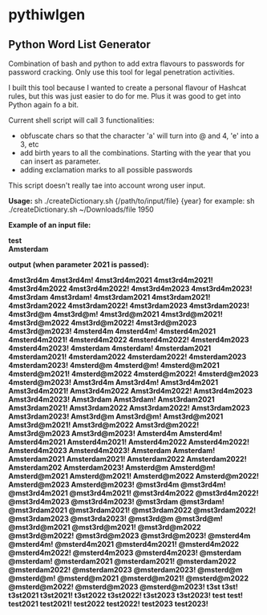 # pythiwlgen
<h2>Python Word List Generator</h2>

Combination of bash and python to add extra flavours to passwords for password cracking.
Only use this tool for legal penetration activities.

I built this tool because I wanted to create a personal flavour of Hashcat rules, but this was just easier to do for me. Plus it was good to get into Python again fo a bit.

Current shell script will call 3 functionalities:
- obfuscate chars so that the character 'a' will turn into @ and 4, 'e' into a 3, etc
- add birth years to all the combinations. Starting with the year that you can insert as parameter.
- adding exclamation marks to all possible passwords

This script doesn't really tae into account wrong user input.

<b>Usage:</b>
sh ./createDictionary.sh {/path/to/input/file} {year}
for example: sh ./createDictionary.sh ~/Downloads/file 1950

<b>Example of an input file:</n>

test<br>
Amsterdam

<b>output (when parameter 2021 is passed):</b>

4mst3rd4m
4mst3rd4m!
4mst3rd4m2021
4mst3rd4m2021!
4mst3rd4m2022
4mst3rd4m2022!
4mst3rd4m2023
4mst3rd4m2023!
4mst3rdam
4mst3rdam!
4mst3rdam2021
4mst3rdam2021!
4mst3rdam2022
4mst3rdam2022!
4mst3rdam2023
4mst3rdam2023!
4mst3rd@m
4mst3rd@m!
4mst3rd@m2021
4mst3rd@m2021!
4mst3rd@m2022
4mst3rd@m2022!
4mst3rd@m2023
4mst3rd@m2023!
4msterd4m
4msterd4m!
4msterd4m2021
4msterd4m2021!
4msterd4m2022
4msterd4m2022!
4msterd4m2023
4msterd4m2023!
4msterdam
4msterdam!
4msterdam2021
4msterdam2021!
4msterdam2022
4msterdam2022!
4msterdam2023
4msterdam2023!
4msterd@m
4msterd@m!
4msterd@m2021
4msterd@m2021!
4msterd@m2022
4msterd@m2022!
4msterd@m2023
4msterd@m2023!
Amst3rd4m
Amst3rd4m!
Amst3rd4m2021
Amst3rd4m2021!
Amst3rd4m2022
Amst3rd4m2022!
Amst3rd4m2023
Amst3rd4m2023!
Amst3rdam
Amst3rdam!
Amst3rdam2021
Amst3rdam2021!
Amst3rdam2022
Amst3rdam2022!
Amst3rdam2023
Amst3rdam2023!
Amst3rd@m
Amst3rd@m!
Amst3rd@m2021
Amst3rd@m2021!
Amst3rd@m2022
Amst3rd@m2022!
Amst3rd@m2023
Amst3rd@m2023!
Amsterd4m
Amsterd4m!
Amsterd4m2021
Amsterd4m2021!
Amsterd4m2022
Amsterd4m2022!
Amsterd4m2023
Amsterd4m2023!
Amsterdam
Amsterdam!
Amsterdam2021
Amsterdam2021!
Amsterdam2022
Amsterdam2022!
Amsterdam202
Amsterdam2023!
Amsterd@m
Amsterd@m!
Amsterd@m2021
Amsterd@m2021!
Amsterd@m2022
Amsterd@m2022!
Amsterd@m2023
Amsterd@m2023!
@mst3rd4m
@mst3rd4m!
@mst3rd4m2021
@mst3rd4m2021!
@mst3rd4m2022
@mst3rd4m2022!
@mst3rd4m2023
@mst3rd4m2023!
@mst3rdam
@mst3rdam!
@mst3rdam2021
@mst3rdam2021!
@mst3rdam2022
@mst3rdam2022!
@mst3rdam2023
@mst3rda2023!
@mst3rd@m
@mst3rd@m!
@mst3rd@m2021
@mst3rd@m2021!
@mst3rd@m2022
@mst3rd@m2022!
@mst3rd@m2023
@mst3rd@m2023!
@msterd4m
@msterd4m!
@msterd4m2021
@msterd4m2021!
@msterd4m2022
@msterd4m2022!
@msterd4m2023
@msterd4m2023!
@msterdam
@msterdam!
@msterdam2021
@msterdam2021!
@msterdam2022
@msterdam2022!
@msterdam2023
@msterdam2023!
@msterd@m
@msterd@m!
@msterd@m2021
@msterd@m2021!
@msterd@m2022
@msterd@m2022!
@msterd@m2023
@msterd@m2023!
t3st
t3st!
t3st2021
t3st2021!
t3st2022
t3st2022!
t3st2023
t3st2023!
test
test!
test2021
test2021!
test2022
test2022!
test2023
test2023!